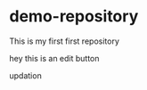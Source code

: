 # demo-repository
This is my first first repository
<br>
<p> hey this is an edit button </p>
<p> updation </p>
